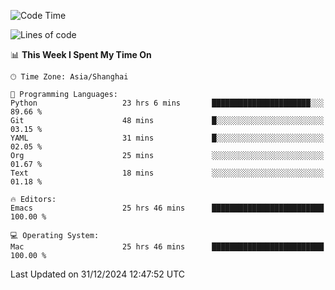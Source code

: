 <!--START_SECTION:waka-->
![Code Time](http://img.shields.io/badge/Code%20Time-2%2C431%20hrs%201%20min-blue)

![Lines of code](https://img.shields.io/badge/From%20Hello%20World%20I%27ve%20Written-309.9%20thousand%20lines%20of%20code-blue)

📊 **This Week I Spent My Time On** 

```text
🕑︎ Time Zone: Asia/Shanghai

💬 Programming Languages: 
Python                   23 hrs 6 mins       ██████████████████████░░░   89.66 % 
Git                      48 mins             █░░░░░░░░░░░░░░░░░░░░░░░░   03.15 % 
YAML                     31 mins             █░░░░░░░░░░░░░░░░░░░░░░░░   02.05 % 
Org                      25 mins             ░░░░░░░░░░░░░░░░░░░░░░░░░   01.67 % 
Text                     18 mins             ░░░░░░░░░░░░░░░░░░░░░░░░░   01.18 % 

🔥 Editors: 
Emacs                    25 hrs 46 mins      █████████████████████████   100.00 % 

💻 Operating System: 
Mac                      25 hrs 46 mins      █████████████████████████   100.00 % 
```


 Last Updated on 31/12/2024 12:47:52 UTC
<!--END_SECTION:waka-->
